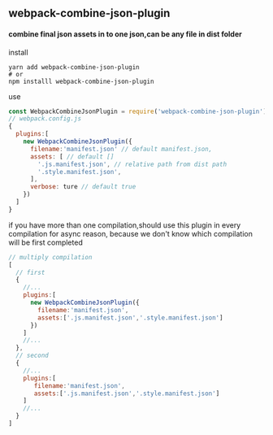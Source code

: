 ## webpack-combine-json-plugin

#### combine final json assets in to one json,can be any file in dist folder

install

```shell
yarn add webpack-combine-json-plugin
# or
npm installl webpack-combine-json-plugin
```

use

```js
const WebpackCombineJsonPlugin = require('webpack-combine-json-plugin')
// webpack.config.js
{
  plugins:[
    new WebpackCombineJsonPlugin({
      filename:'manifest.json' // default manifest.json,
      assets: [ // default []
        '.js.manifest.json', // relative path from dist path
        '.style.manifest.json',
      ],
      verbose: ture // default true
    })
  ]
}
```

if you have more than one compilation,should use this plugin in every compilation for async reason,
because we don't know which compilation will be first completed

```js
// multiply compilation
[
  // first
  {
    //...
    plugins:[
      new WebpackCombineJsonPlugin({
        filename:'manifest.json',
        assets:['.js.manifest.json','.style.manifest.json']
      })
    ]
    //...
  },
  // second
  {
    //...
    plugins:[
       filename:'manifest.json',
       assets:['.js.manifest.json','.style.manifest.json']
    ]
    //...
  }
]


```
